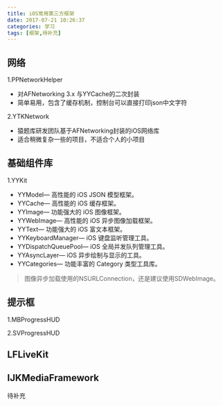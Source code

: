 ```yaml
---
title: iOS常用第三方框架
date: 2017-07-21 10:26:37
categories: 学习
tags: [框架,待补充]
---
```


## 网络
1.PPNetworkHelper
* 对AFNetworking 3.x 与YYCache的二次封装
* 简单易用，包含了缓存机制，控制台可以直接打印json中文字符
<!--more-->

2.YTKNetwork
* 猿题库研发团队基于AFNetworking封装的iOS网络库
* 适合稍微复杂一些的项目，不适合个人的小项目

## 基础组件库
1.YYKit
* YYModel— 高性能的 iOS JSON 模型框架。
* YYCache— 高性能的 iOS 缓存框架。
* YYImage— 功能强大的 iOS 图像框架。
* YYWebImage— 高性能的 iOS 异步图像加载框架。
* YYText— 功能强大的 iOS 富文本框架。
* YYKeyboardManager— iOS 键盘监听管理工具。
* YYDispatchQueuePool— iOS 全局并发队列管理工具。
* YYAsyncLayer— iOS 异步绘制与显示的工具。
* YYCategories— 功能丰富的 Category 类型工具库。
> 图像异步加载使用的NSURLConnection，还是建议使用SDWebImage。

## 提示框
1.MBProgressHUD

2.SVProgressHUD

## LFLiveKit

## IJKMediaFramework

待补充


